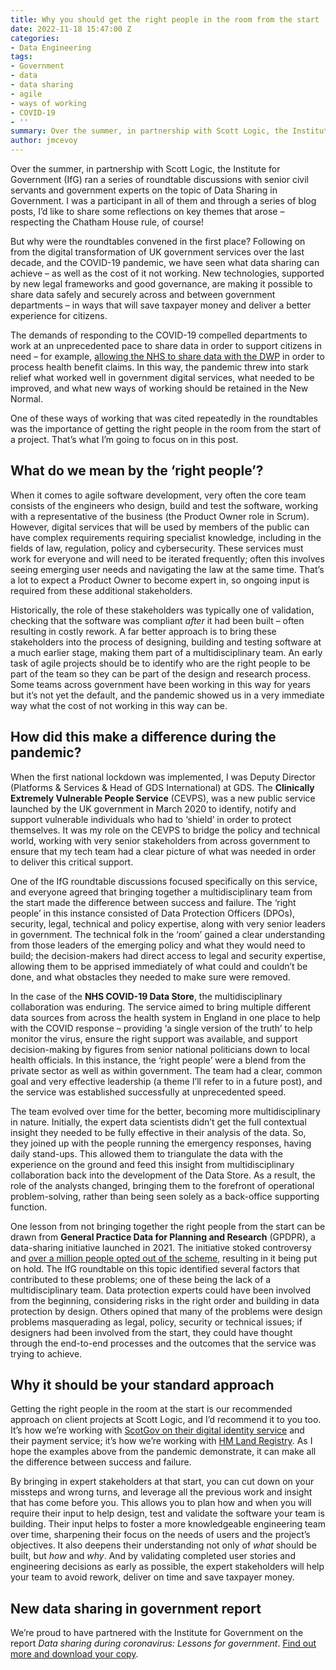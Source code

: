 ```yaml
---
title: Why you should get the right people in the room from the start
date: 2022-11-18 15:47:00 Z
categories:
- Data Engineering
tags:
- Government
- data
- data sharing
- agile
- ways of working
- COVID-19
- ''
summary: Over the summer, in partnership with Scott Logic, the Institute for Government (IfG) ran a series of roundtable discussions with senior civil servants and government experts on the topic of Data Sharing in Government. This is the first in a series of blog posts in which I'll share some reflections on key themes that arose.
author: jmcevoy
---
```


Over the summer, in partnership with Scott Logic, the Institute for Government (IfG) ran a series of roundtable discussions with senior civil servants and government experts on the topic of Data Sharing in Government. I was a participant in all of them and through a series of blog posts, I’d like to share some reflections on key themes that arose – respecting the Chatham House rule, of course!

But why were the roundtables convened in the first place? Following on from the digital transformation of UK government services over the last decade, and the COVID-19 pandemic, we have seen what data sharing can achieve – as well as the cost of it not working. New technologies, supported by new legal frameworks and good governance, are making it possible to share data safely and securely across and between government departments – in ways that will save taxpayer money and deliver a better experience for citizens.

The demands of responding to the COVID-19 compelled departments to work at an unprecedented pace to share data in order to support citizens in need – for example, [allowing the NHS to share data with the DWP](https://dwpdigital.blog.gov.uk/2021/12/08/guest-post-how-apis-kept-our-country-running-when-everything-stopped/) in order to process health benefit claims. In this way, the pandemic threw into stark relief what worked well in government digital services, what needed to be improved, and what new ways of working should be retained in the New Normal.

One of these ways of working that was cited repeatedly in the roundtables was the importance of getting the right people in the room from the start of a project. That’s what I’m going to focus on in this post.

## What do we mean by the ‘right people’?

When it comes to agile software development, very often the core team consists of the engineers who design, build and test the software, working with a representative of the business (the Product Owner role in Scrum). However, digital services that will be used by members of the public can have complex requirements requiring specialist knowledge, including in the fields of law, regulation, policy and cybersecurity. These services must work for everyone and will need to be iterated frequently; often this involves seeing emerging user needs and navigating the law at the same time. That’s a lot to expect a Product Owner to become expert in, so ongoing input is required from these additional stakeholders.

Historically, the role of these stakeholders was typically one of validation, checking that the software was compliant *after* it had been built – often resulting in costly rework. A far better approach is to bring these stakeholders into the process of designing, building and testing software at a much earlier stage, making them part of a multidisciplinary team. An early task of agile projects should be to identify who are the right people to be part of the team so they can be part of the design and research process. Some teams across government have been working in this way for years but it’s not yet the default, and the pandemic showed us in a very immediate way what the cost of not working in this way can be.

## How did this make a difference during the pandemic?

When the first national lockdown was implemented, I was Deputy Director (Platforms & Services & Head of GDS International) at GDS. The **Clinically Extremely Vulnerable People Service** (CEVPS), was a new public service launched by the UK government in March 2020 to identify, notify and support vulnerable individuals who had to ‘shield’ in order to protect themselves. It was my role on the CEVPS to bridge the policy and technical world, working with very senior stakeholders from across government to ensure that my tech team had a clear picture of what was needed in order to deliver this critical support.

One of the IfG roundtable discussions focused specifically on this service, and everyone agreed that bringing together a multidisciplinary team from the start made the difference between success and failure. The ‘right people’ in this instance consisted of Data Protection Officers (DPOs), security, legal, technical and policy expertise, along with very senior leaders in government. The technical folk in the ‘room’ gained a clear understanding from those leaders of the emerging policy and what they would need to build; the decision-makers had direct access to legal and security expertise, allowing them to be apprised immediately of what could and couldn’t be done, and what obstacles they needed to make sure were removed.

In the case of the **NHS COVID-19 Data Store**, the multidisciplinary collaboration was enduring. The service aimed to bring multiple different data sources from across the health system in England in one place to help with the COVID response – providing ‘a single version of the truth’ to help monitor the virus, ensure the right support was available, and support decision-making by figures from senior national politicians down to local health officials. In this instance, the ‘right people’ were a blend from the private sector as well as within government. The team had a clear, common goal and very effective leadership (a theme I’ll refer to in a future post), and the service was established successfully at unprecedented speed.

The team evolved over time for the better, becoming more multidisciplinary in nature. Initially, the expert data scientists didn’t get the full contextual insight they needed to be fully effective in their analysis of the data. So, they joined up with the people running the emergency responses, having daily stand-ups. This allowed them to triangulate the data with the experience on the ground and feed this insight from multidisciplinary collaboration back into the development of the Data Store. As a result, the role of the analysts changed, bringing them to the forefront of operational problem-solving, rather than being seen solely as a back-office supporting function.

One lesson from not bringing together the right people from the start can be drawn from **General Practice Data for Planning and Research** (GPDPR), a data-sharing initiative launched in 2021. The initiative stoked controversy and [over a million people opted out of the scheme](https://www.theguardian.com/society/2021/aug/22/nhs-data-grab-on-hold-as-millions-opt-out), resulting in it being put on hold. The IfG roundtable on this topic identified several factors that contributed to these problems; one of these being the lack of a multidisciplinary team. Data protection experts could have been involved from the beginning, considering risks in the right order and building in data protection by design. Others opined that many of the problems were design problems masquerading as legal, policy, security or technical issues; if designers had been involved from the start, they could have thought through the end-to-end processes and the outcomes that the service was trying to achieve.

## Why it should be your standard approach

Getting the right people in the room at the start is our recommended approach on client projects at Scott Logic, and I’d recommend it to you too. It’s how we’re working with [ScotGov on their digital identity service](https://www.scottlogic.com/news/scott-logic-awarded-contract-develop-scottish-governments-digital-identity-platform) and their payment service; it’s how we’re working with [HM Land Registry](https://www.scottlogic.com/news/two-year-contract-drive-digitisation-hm-land-registry). As I hope the examples above from the pandemic demonstrate, it can make all the difference between success and failure.

By bringing in expert stakeholders at that start, you can cut down on your missteps and wrong turns, and leverage all the previous work and insight that has come before you. This allows you to plan how and when you will require their input to help design, test and validate the software your team is building. Their input helps to foster a more knowledgeable engineering team over time, sharpening their focus on the needs of users and the project’s objectives. It also deepens their understanding not only of *what* should be built, but *how* and *why*. And by validating completed user stories and engineering decisions as early as possible, the expert stakeholders will help your team to avoid rework, deliver on time and save taxpayer money.

## New data sharing in government report

We’re proud to have partnered with the Institute for Government on the report *Data sharing during coronavirus: Lessons for government*. [Find out more and download your copy](https://www.scottlogic.com/data-sharing-in-government).